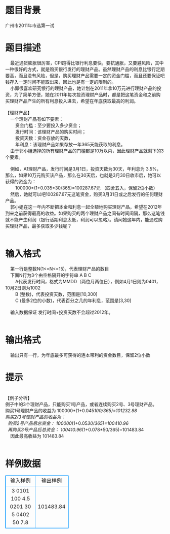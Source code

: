 # 

 
 # 题目背景 
广州市2011年市选第一试 

 
 # 题目描述 
&nbsp;&nbsp;&nbsp;&nbsp;最近通货膨胀很厉害，CPI跑得比银行利息要快，要抗通胀，又要避风险，其中一种很好的方式，就是购买银行发行的理财产品。虽然理财产品的利息比银行定期要高，而且没有风险，但是，购买理财产品需要一定的资金门槛，而且还要保证吧钱存入一定时间不能取出来，因此也是有一定的限制的。<BR>&nbsp;&nbsp;&nbsp;&nbsp;小郭很喜欢研究银行的理财产品，她计划在2011年拿10万元进行理财产品的投资，为了简单方便，她在2011年每次投资理财产品时，都是把这笔资金和之前购买理财产品产生的所有利息投入进去，希望在年底获取最高的利润。<BR><BR>【理财产品】<BR>&nbsp;&nbsp;&nbsp;&nbsp;一个理财产品有如下要素：<BR>&nbsp;&nbsp;&nbsp;&nbsp;&nbsp;&nbsp;&nbsp;&nbsp;资金门槛：至少要投入多少资金；<BR>&nbsp;&nbsp;&nbsp;&nbsp;&nbsp;&nbsp;&nbsp;&nbsp;发行时间：该理财产品的购买时间；<BR>&nbsp;&nbsp;&nbsp;&nbsp;&nbsp;&nbsp;&nbsp;&nbsp;投资天数：资金存放的天数，<BR>&nbsp;&nbsp;&nbsp;&nbsp;&nbsp;&nbsp;&nbsp;&nbsp;年利息：该理财产品如果存放一年365天能获取的利息。<BR>&nbsp;&nbsp;&nbsp;&nbsp;由于郭小姐选择的所有理财产品的门槛都是10万以内，因此理财产品就剩下的3个要素。<BR><BR>&nbsp;&nbsp;&nbsp;&nbsp;例如，A1理财产品，发行时间是3月1日，投资天数为30天，年利息为&nbsp;3.5%，那么，如果10万元购买该产品，那么在30天后，也就是3月30日收市后，她可以获得的资金为：<BR>&nbsp;&nbsp;&nbsp;&nbsp;&nbsp;&nbsp;&nbsp;&nbsp;100000*(1+0.035*30/365)=100287.67元&nbsp;（四舍五入，保留2位小数）<BR>&nbsp;&nbsp;&nbsp;&nbsp;然后，她就可以吧100287.67元这笔资金，购买3月31日或之后发行的任何理财产品。<BR>&nbsp;&nbsp;&nbsp;&nbsp;郭小姐在这一年内不断把本金和利息一起全额地购买理财产品，希望在2012年到来之前获得最高的收益。如果购买的两个理财产品之间有时间间隔，那么这笔钱就不能产生利润（银行活期利息太低，利润可以忽略）。请问她这年内，能通过购买理财产品，最多获取多少钱呢？<BR><BR> 

 
 # 输入格式 
&nbsp;&nbsp;&nbsp;&nbsp;第一行是整数N(1&lt;=N&lt;=15)，代表理财产品的数目<BR>&nbsp;&nbsp;&nbsp;&nbsp;下面N行为3个由空格隔开的字符串&nbsp;A&nbsp;B&nbsp;C<BR>&nbsp;&nbsp;&nbsp;&nbsp;&nbsp;&nbsp;&nbsp;&nbsp;A代表发行时间，格式为MMDD（两位月两位日），例如4月1日则为0401，10月2日则为1002<BR>&nbsp;&nbsp;&nbsp;&nbsp;&nbsp;&nbsp;&nbsp;&nbsp;B&nbsp;(整数)，代表投资天数，范围是[10,300]<BR>&nbsp;&nbsp;&nbsp;&nbsp;&nbsp;&nbsp;&nbsp;&nbsp;C&nbsp;(最多2位的小数)，代表百分之几的年利息，范围是[3,30]<BR><BR>&nbsp;&nbsp;&nbsp;&nbsp;输入数据保证&nbsp;发行时间+投资天数不会超过2012年。<BR>&nbsp;&nbsp;&nbsp;&nbsp;<BR> 

 
 # 输出格式 
&nbsp;&nbsp;&nbsp;&nbsp;输出只有一行，为年底最多可获得的连本带利的资金数目，保留2位小数<BR> 

 
 # 提示 
<BR>【例子分析】<BR>例子中的3个理财产品，只能购买1号产品，或者连续购买2号、3号理财产品。<BR>购买1号理财产品的收益为&nbsp;100000*(1+0.045*100/365)=101232.88<BR>购买2/3号理财产品的收益为：<BR>&nbsp;&nbsp;购买2号产品后总资金：&nbsp;100000*(1+0.05*30/365)=100410.96<BR>&nbsp;&nbsp;再购买3号产品后总资金：&nbsp;100410.96*(1+0.078*50/365)=101483.84&nbsp;&nbsp;&nbsp;&nbsp;<BR>&nbsp;&nbsp;&nbsp;&nbsp;因此最高收益为&nbsp;101483.84<BR><BR> 
# 样例数据
<style>
        table,table tr th, table tr td { border:1px solid #0094ff; }
        table { width: 200px; min-height: 25px; line-height: 25px; text-align: center; border-collapse: collapse;}   
    </style>
<table>
	<tr>
		<td>输入样例</td>
		<td>输出样例</td>
	</tr>
<tr><td>3
0101 100 4.5 
0201 30 5
0402 50 7.8
</td><td>101483.84
</td></tr></table>
